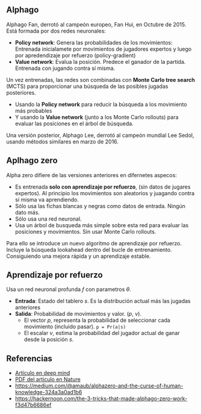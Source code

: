 ## Alphago
Alphago Fan, derrotó al campeón europeo, Fan Hui, en Octubre de 2015. Está formada por dos redes neuronales:

* **Policy network**: Genera las probabilidades de los movimientos: Entrenada inicialamete por movimientos de jugadores expertos y luego por apredendizaje por refuerzo (policy-gradient)
* **Value network**: Evalua la posición. Predece el ganador de la partida. Entrenada con jugando contra sí misma.

Un vez entrenadas, las redes son combinadas con **Monte Carlo tree search** (MCTS) para proporcionar una búsqueda de las posibles jugadas posteriores.

* Usando la **Policy network** para reducir la búsqueda a los movimiento más probables
* Y usando la **Value network** (junto a los Monte Carlo rollouts) para evaluar las posiciones en el árbol de búsqueda.

Una versión posterior, Alphago Lee, derrotó al campeón mundial Lee Sedol, usando métodos similares en marzo de 2016.
 
## Aplhago zero

Alpha zero difiere de las versiones anteriores en difernetes aspecos:

* Es entrenada **solo con aprendizaje por refuerzo**, (sin datos de jugares expertos). Al principio los movimientos son aleatorios y juagando contra sí misma va aprendiendo.
* Sólo usa las fichas blancas y negras como datos de entrada. Ningún dato más.
* Sólo usa una red neuronal.
* Usa un árbol de busqueda más simple sobre esta red para evaluar las posiciones y movimientos. Sin usar Monte Carlo rollouts.

Para ello se introduce un nuevo algoritmo de aprendizaje por refuerzo.
Incluye la búsqueda lookahead dentro del bucle de entrenamiento.
Consiguiendo una mejora rápida y un aprendizaje estable.

## Aprendizaje por refuerzo

Usa un red neuronal profunda *f* con parametros *θ*.

* **Entrada**: Estado del tablero *s*. Es la distribución actual más las jugadas anteriores
* **Salida**: Probabilidad de movimientos y valor. (*p*, *v*).
  * El vector *p*, representa la probabilidad de seleccionar cada movimiento (incluido pasar). `p = Pr(a|s)`
  * El escalar *v*, estima la probabilidad del jugador actual de ganar desde la posición *s*.

 
## Referencias
* [Artículo en deep mind](https://deepmind.com/blog/alphago-zero-learning-scratch/)
* [PDF del articulo en Nature](https://www.nature.com/articles/nature24270.epdf?author_access_token=VJXbVjaSHxFoctQQ4p2k4tRgN0jAjWel9jnR3ZoTv0PVW4gB86EEpGqTRDtpIz-2rmo8-KG06gqVobU5NSCFeHILHcVFUeMsbvwS-lxjqQGg98faovwjxeTUgZAUMnRQ)
* https://medium.com/@amaub/alphazero-and-the-curse-of-human-knowledge-324a3a0ad1b6
* https://hackernoon.com/the-3-tricks-that-made-alphago-zero-work-f3d47b6686ef
